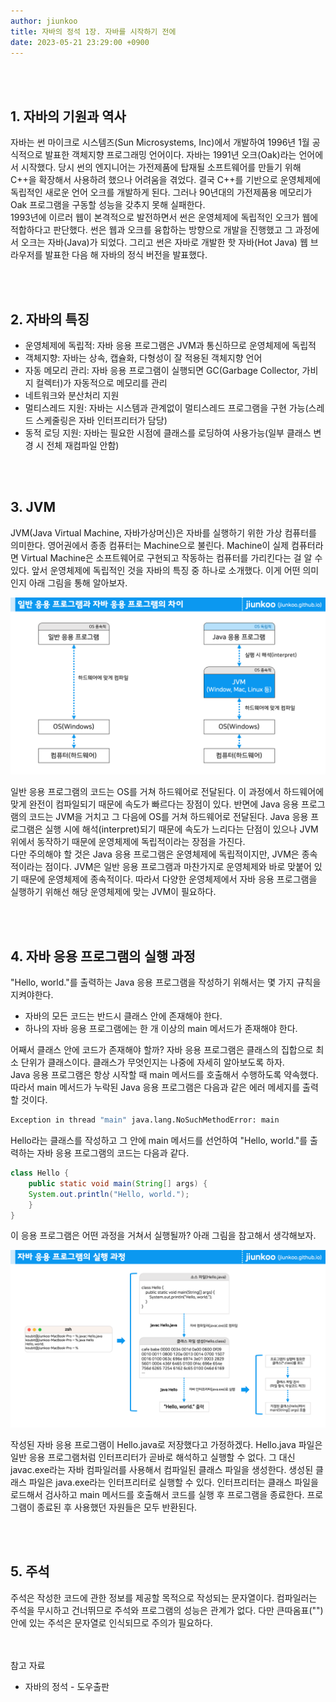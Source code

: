 ```yaml
---
author: jiunkoo
title: 자바의 정석 1장. 자바를 시작하기 전에
date: 2023-05-21 23:29:00 +0900
---
```



<br/>
<br/>

## 1. 자바의 기원과 역사

자바는 썬 마이크로 시스템즈(Sun Microsystems, Inc)에서 개발하여 1996년 1월 공식적으로 발표한 객체지향 프로그래밍 언어이다. 자바는 1991년 오크(Oak)라는 언어에서 시작했다. 당시 썬의 엔지니어는 가전제품에 탑재될 소프트웨어를 만들기 위해 C++을 확장해서 사용하려 했으나 어려움을 겪었다. 결국 C++를 기반으로 운영체제에 독립적인 새로운 언어 오크를 개발하게 된다. 그러나 90년대의 가전제품용 메모리가 Oak 프로그램을 구동할 성능을 갖추지 못해 실패한다.<br/>
1993년에 이르러 웹이 본격적으로 발전하면서 썬은 운영체제에 독립적인 오크가 웹에 적합하다고 판단했다. 썬은 웹과 오크를 융합하는 방향으로 개발을 진행했고 그 과정에서 오크는 자바(Java)가 되었다. 그리고 썬은 자바로 개발한 핫 자바(Hot Java) 웹 브라우저를 발표한 다음 해 자바의 정식 버전을 발표했다.<br/>

<br/>
<br/>

## 2. 자바의 특징

* 운영체제에 독립적: 자바 응용 프로그램은 JVM과 통신하므로 운영체제에 독립적
* 객체지향: 자바는 상속, 캡슐화, 다형성이 잘 적용된 객체지향 언어
* 자동 메모리 관리: 자바 응용 프로그램이 실행되면 GC(Garbage Collector, 가비지 컬렉터)가 자동적으로 메모리를 관리
* 네트워크와 분산처리 지원
* 멀티스레드 지원: 자바는 시스템과 관계없이 멀티스레드 프로그램을 구현 가능(스레드 스케줄링은 자바 인터프리터가 담당)
* 동적 로딩 지원: 자바는 필요한 시점에 클래스를 로딩하여 사용가능(일부 클래스 변경 시 전체 재컴파일 안함)

<br/>
<br/>

## 3. JVM

JVM(Java Virtual Machine, 자바가상머신)은 자바를 실행하기 위한 가상 컴퓨터를 의미한다. 영어권에서 종종 컴퓨터는 Machine으로 불린다. Machine이 실제 컴퓨터라면 Virtual Machine은 소프트웨어로 구현되고 작동하는 컴퓨터를 가리킨다는 걸 알 수 있다. 앞서 운영체제에 독립적인 것을 자바의 특징 중 하나로 소개했다. 이게 어떤 의미인지 아래 그림을 통해 알아보자.<br/>

![png](/_assets/img/java/fundamentals-of-java/1-1.png)

일반 응용 프로그램의 코드는 OS를 거쳐 하드웨어로 전달된다. 이 과정에서 하드웨어에 맞게 완전이 컴파일되기 때문에 속도가 빠르다는 장점이 있다. 반면에 Java 응용 프로그램의 코드는 JVM을 거치고 그 다음에 OS를 거쳐 하드웨어로 전달된다. Java 응용 프로그램은 실행 시에 해석(interpret)되기 때문에 속도가 느리다는 단점이 있으나 JVM 위에서 동작하기 때문에 운영체제에 독립적이라는 장점을 가진다.<br/>
다만 주의해야 할 것은 Java 응용 프로그램은 운영체제에 독립적이지만, JVM은 종속적이라는 점이다. JVM은 일반 응용 프로그램과 마찬가지로 운영체제와 바로 맞붙어 있기 때문에 운영체제에 종속적이다. 따라서 다양한 운영체제에서 자바 응용 프로그램을 실행하기 위해선 해당 운영체제에 맞는 JVM이 필요하다.<br/>

<br/>
<br/>

## 4. 자바 응용 프로그램의 실행 과정

"Hello, world."를 출력하는 Java 응용 프로그램을 작성하기 위해서는 몇 가지 규칙을 지켜야한다.<br/>

* 자바의 모든 코드는 반드시 클래스 안에 존재해야 한다.
* 하나의 자바 응용 프로그램에는 한 개 이상의 main 메서드가 존재해야 한다.

어째서 클래스 안에 코드가 존재해야 할까? 자바 응용 프로그램은 클래스의 집합으로 최소 단위가 클래스이다. 클래스가 무엇인지는 나중에 자세히 알아보도록 하자.<br/>
Java 응용 프로그램은 항상 시작할 때 main 메서드를 호출해서 수행하도록 약속했다. 따라서 main 메서드가 누락된 Java 응용 프로그램은 다음과 같은 에러 메세지를 출력할 것이다.<br/>

```bash
Exception in thread "main" java.lang.NoSuchMethodError: main
```

Hello라는 클래스를 작성하고 그 안에 main 메서드를 선언하여 "Hello, world."를 출력하는 자바 응용 프로그램의 코드는 다음과 같다.<br/>

```java
class Hello {
    public static void main(String[] args) {
    System.out.println("Hello, world.");
    }
}
```

이 응용 프로그램은 어떤 과정을 거쳐서 실행될까? 아래 그림을 참고해서 생각해보자.<br/>

![png](/_assets/img/java/fundamentals-of-java/1-2.png)

작성된 자바 응용 프로그램이 Hello.java로 저장했다고 가정하겠다. Hello.java 파일은 일반 응용 프로그램처럼 인터프리터가 곧바로 해석하고 실행할 수 없다. 그 대신 javac.exe라는 자바 컴파일러를 사용해서 컴파일된 클래스 파일을 생성한다. 생성된 클래스 파일은 java.exe라는 인터프리터로 실행할 수 있다. 인터프리터는 클래스 파일을 로드해서 검사하고 main 메서드를 호출해서 코드를 실행 후 프로그램을 종료한다. 프로그램이 종료된 후 사용했던 자원들은 모두 반환된다.<br/>

<br/>
<br/>

## 5. 주석

주석은 작성한 코드에 관한 정보를 제공할 목적으로 작성되는 문자열이다. 컴파일러는 주석을 무시하고 건너뛰므로 주석와 프로그램의 성능은 관계가 없다. 다만 큰따옴표("")안에 있는 주석은 문자열로 인식되므로 주의가 필요하다.<br/>

<br/>
<br/>

<div class="adm-reference">
    <div class="adm-title-reference">참고 자료</div>
    <ul>
        <li>자바의 정석 - 도우출판</li>
    </ul>
</div>
